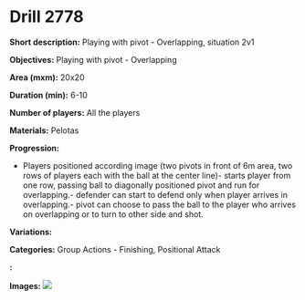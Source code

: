 # Drill 2778

**Short description:**
Playing with pivot - Overlapping, situation 2v1

**Objectives:**
Playing with pivot - Overlapping

**Area (mxm):**
20x20

**Duration (min):**
6-10

**Number of players:**
All the players

**Materials:**
Pelotas

**Progression:**
- Players positioned according image (two pivots in front of 6m area, two  rows of players each with the ball at the center line)- starts player from one row, passing ball to diagonally positioned pivot and run for overlapping.- defender can start to defend only when player arrives in overlapping.- pivot can choose to pass the ball to the player who arrives on overlapping or to turn  to other side and shot.

**Variations:**


**Categories:**
Group Actions - Finishing, Positional Attack

**:**


**Images:**
![](https://www.coachingfutsal.com/\images\f3a921d7-d4ef-42a6-bb6a-d5a887f86fb1_004.png)

